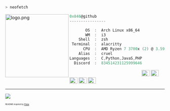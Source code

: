 ```zsh
> neofetch
```

<img align="left" src="https://cdn.discordapp.com/attachments/834673124510662676/899361441193295872/a1595ac7551ca009085e7c81b7958f9b.jpg" alt="logo.png" width="200" /> 

```csharp
0x846@github
----------------

       OS  :  Arch Linux x86_64
       WM  :  i3
    Shell  :  zsh
 Terminal  :  alacritty
      CPU  :  AMD Ryzen 7 3700x (2) @ 3.599GHz
    Alias  :  cruel
Languages  :  C,Python,JavaS,PHP
  Discord  :  834514231125999646
```

<p align="left">
  &nbsp; &nbsp; &nbsp; &nbsp; &nbsp;&nbsp; &nbsp; &nbsp; &nbsp; &nbsp;&nbsp; &nbsp; &nbsp; &nbsp; &nbsp; &nbsp; &nbsp; &nbsp; &nbsp; &nbsp; &nbsp;&nbsp; &nbsp; &nbsp; &nbsp; &nbsp;&nbsp; &nbsp; &nbsp; &nbsp; &nbsp;
  <img alt="#474342" src="https://via.placeholder.com/15/ADBAC7/000000?text=+" width="25" height="20" />
  <img alt="#fbedf6" src="https://via.placeholder.com/15/6CB6FF/000000?text=+" width="25" height="20" />
  <img alt="#c9594d" src="https://via.placeholder.com/15/F47067/000000?text=+" width="25" height="20" />
  <img alt="#f8b9b2" src="https://via.placeholder.com/15/DCBDFB/000000?text=+" width="25" height="20" />
  <img alt="#f8b9b2" src="https://via.placeholder.com/15/57ab5a/000000?text=+" width="25" height="20" />
</p>

---

![](https://komarev.com/ghpvc/?username=Phew&style=flat-square)
<p style="font-size: 6px">README inspired by <a href="https://github.com/Phew">Phew</a></p>
